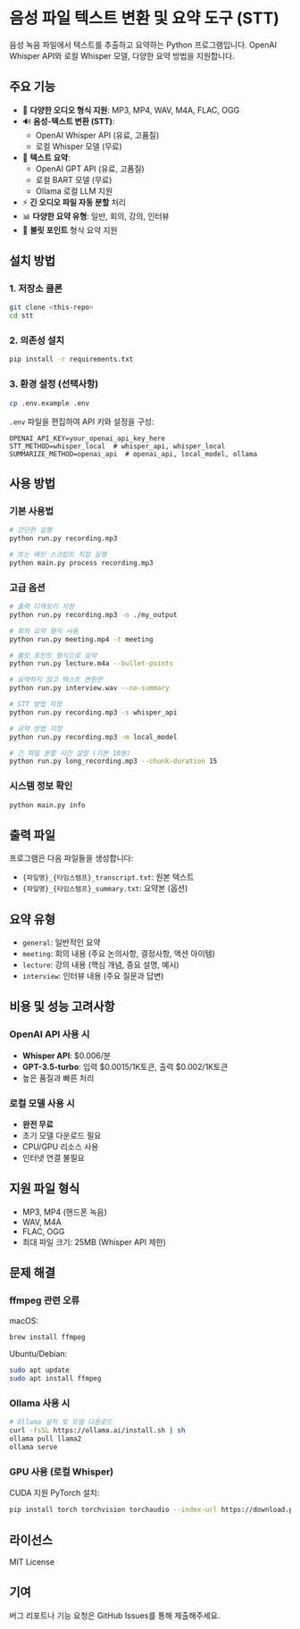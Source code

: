 # 음성 파일 텍스트 변환 및 요약 도구 (STT)

음성 녹음 파일에서 텍스트를 추출하고 요약하는 Python 프로그램입니다. OpenAI Whisper API와 로컬 Whisper 모델, 다양한 요약 방법을 지원합니다.

## 주요 기능

- 🎵 **다양한 오디오 형식 지원**: MP3, MP4, WAV, M4A, FLAC, OGG
- 🔊 **음성-텍스트 변환 (STT)**:
  - OpenAI Whisper API (유료, 고품질)
  - 로컬 Whisper 모델 (무료)
- 📝 **텍스트 요약**:
  - OpenAI GPT API (유료, 고품질)
  - 로컬 BART 모델 (무료)
  - Ollama 로컬 LLM 지원
- ⚡ **긴 오디오 파일 자동 분할** 처리
- 📊 **다양한 요약 유형**: 일반, 회의, 강의, 인터뷰
- 🎯 **불릿 포인트** 형식 요약 지원

## 설치 방법

### 1. 저장소 클론
```bash
git clone <this-repo>
cd stt
```

### 2. 의존성 설치
```bash
pip install -r requirements.txt
```

### 3. 환경 설정 (선택사항)
```bash
cp .env.example .env
```

`.env` 파일을 편집하여 API 키와 설정을 구성:
```env
OPENAI_API_KEY=your_openai_api_key_here
STT_METHOD=whisper_local  # whisper_api, whisper_local
SUMMARIZE_METHOD=openai_api  # openai_api, local_model, ollama
```

## 사용 방법

### 기본 사용법
```bash
# 간단한 실행
python run.py recording.mp3

# 또는 메인 스크립트 직접 실행
python main.py process recording.mp3
```

### 고급 옵션
```bash
# 출력 디렉토리 지정
python run.py recording.mp3 -o ./my_output

# 회의 요약 형식 사용
python run.py meeting.mp4 -t meeting

# 불릿 포인트 형식으로 요약
python run.py lecture.m4a --bullet-points

# 요약하지 않고 텍스트 변환만
python run.py interview.wav --no-summary

# STT 방법 지정
python run.py recording.mp3 -s whisper_api

# 요약 방법 지정
python run.py recording.mp3 -m local_model

# 긴 파일 분할 시간 설정 (기본 10분)
python run.py long_recording.mp3 --chunk-duration 15
```

### 시스템 정보 확인
```bash
python main.py info
```

## 출력 파일

프로그램은 다음 파일들을 생성합니다:
- `{파일명}_{타임스탬프}_transcript.txt`: 원본 텍스트
- `{파일명}_{타임스탬프}_summary.txt`: 요약본 (옵션)

## 요약 유형

- `general`: 일반적인 요약
- `meeting`: 회의 내용 (주요 논의사항, 결정사항, 액션 아이템)
- `lecture`: 강의 내용 (핵심 개념, 중요 설명, 예시)
- `interview`: 인터뷰 내용 (주요 질문과 답변)

## 비용 및 성능 고려사항

### OpenAI API 사용 시
- **Whisper API**: $0.006/분
- **GPT-3.5-turbo**: 입력 $0.0015/1K토큰, 출력 $0.002/1K토큰
- 높은 품질과 빠른 처리

### 로컬 모델 사용 시
- **완전 무료**
- 초기 모델 다운로드 필요
- CPU/GPU 리소스 사용
- 인터넷 연결 불필요

## 지원 파일 형식

- MP3, MP4 (핸드폰 녹음)
- WAV, M4A
- FLAC, OGG
- 최대 파일 크기: 25MB (Whisper API 제한)

## 문제 해결

### ffmpeg 관련 오류
macOS:
```bash
brew install ffmpeg
```

Ubuntu/Debian:
```bash
sudo apt update
sudo apt install ffmpeg
```

### Ollama 사용 시
```bash
# Ollama 설치 및 모델 다운로드
curl -fsSL https://ollama.ai/install.sh | sh
ollama pull llama2
ollama serve
```

### GPU 사용 (로컬 Whisper)
CUDA 지원 PyTorch 설치:
```bash
pip install torch torchvision torchaudio --index-url https://download.pytorch.org/whl/cu118
```

## 라이선스

MIT License

## 기여

버그 리포트나 기능 요청은 GitHub Issues를 통해 제출해주세요.